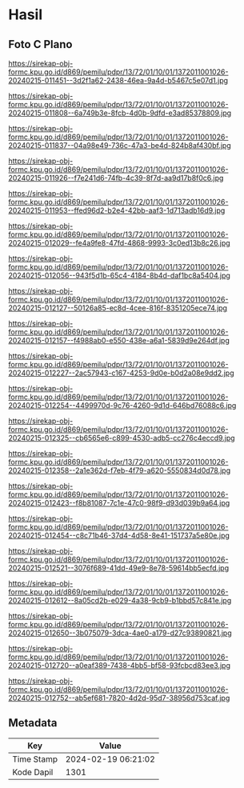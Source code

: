 # Hasil

## Foto C Plano

https://sirekap-obj-formc.kpu.go.id/d869/pemilu/pdpr/13/72/01/10/01/1372011001026-20240215-011451--3d2f1a62-2438-46ea-9a4d-b5467c5e07d1.jpg

https://sirekap-obj-formc.kpu.go.id/d869/pemilu/pdpr/13/72/01/10/01/1372011001026-20240215-011808--6a749b3e-8fcb-4d0b-9dfd-e3ad85378809.jpg

https://sirekap-obj-formc.kpu.go.id/d869/pemilu/pdpr/13/72/01/10/01/1372011001026-20240215-011837--04a98e49-736c-47a3-be4d-824b8af430bf.jpg

https://sirekap-obj-formc.kpu.go.id/d869/pemilu/pdpr/13/72/01/10/01/1372011001026-20240215-011926--f7e241d6-74fb-4c39-8f7d-aa9d17b8f0c6.jpg

https://sirekap-obj-formc.kpu.go.id/d869/pemilu/pdpr/13/72/01/10/01/1372011001026-20240215-011953--ffed96d2-b2e4-42bb-aaf3-1d713adb16d9.jpg

https://sirekap-obj-formc.kpu.go.id/d869/pemilu/pdpr/13/72/01/10/01/1372011001026-20240215-012029--fe4a9fe8-47fd-4868-9993-3c0ed13b8c26.jpg

https://sirekap-obj-formc.kpu.go.id/d869/pemilu/pdpr/13/72/01/10/01/1372011001026-20240215-012056--943f5d1b-65c4-4184-8b4d-daf1bc8a5404.jpg

https://sirekap-obj-formc.kpu.go.id/d869/pemilu/pdpr/13/72/01/10/01/1372011001026-20240215-012127--50126a85-ec8d-4cee-816f-8351205ece74.jpg

https://sirekap-obj-formc.kpu.go.id/d869/pemilu/pdpr/13/72/01/10/01/1372011001026-20240215-012157--f4988ab0-e550-438e-a6a1-5839d9e264df.jpg

https://sirekap-obj-formc.kpu.go.id/d869/pemilu/pdpr/13/72/01/10/01/1372011001026-20240215-012227--2ac57943-c167-4253-9d0e-b0d2a08e9dd2.jpg

https://sirekap-obj-formc.kpu.go.id/d869/pemilu/pdpr/13/72/01/10/01/1372011001026-20240215-012254--4499970d-9c76-4260-9d1d-646bd76088c6.jpg

https://sirekap-obj-formc.kpu.go.id/d869/pemilu/pdpr/13/72/01/10/01/1372011001026-20240215-012325--cb6565e6-c899-4530-adb5-cc276c4eccd9.jpg

https://sirekap-obj-formc.kpu.go.id/d869/pemilu/pdpr/13/72/01/10/01/1372011001026-20240215-012358--2a1e362d-f7eb-4f79-a620-5550834d0d78.jpg

https://sirekap-obj-formc.kpu.go.id/d869/pemilu/pdpr/13/72/01/10/01/1372011001026-20240215-012423--f8b81087-7c1e-47c0-98f9-d93d039b9a64.jpg

https://sirekap-obj-formc.kpu.go.id/d869/pemilu/pdpr/13/72/01/10/01/1372011001026-20240215-012454--c8c71b46-37d4-4d58-8e41-151737a5e80e.jpg

https://sirekap-obj-formc.kpu.go.id/d869/pemilu/pdpr/13/72/01/10/01/1372011001026-20240215-012521--3076f689-41dd-49e9-8e78-59614bb5ecfd.jpg

https://sirekap-obj-formc.kpu.go.id/d869/pemilu/pdpr/13/72/01/10/01/1372011001026-20240215-012612--8a05cd2b-e029-4a38-9cb9-b1bbd57c841e.jpg

https://sirekap-obj-formc.kpu.go.id/d869/pemilu/pdpr/13/72/01/10/01/1372011001026-20240215-012650--3b075079-3dca-4ae0-a179-d27c93890821.jpg

https://sirekap-obj-formc.kpu.go.id/d869/pemilu/pdpr/13/72/01/10/01/1372011001026-20240215-012720--a0eaf389-7438-4bb5-bf58-93fcbcd83ee3.jpg

https://sirekap-obj-formc.kpu.go.id/d869/pemilu/pdpr/13/72/01/10/01/1372011001026-20240215-012752--ab5ef681-7820-4d2d-95d7-38956d753caf.jpg


## Metadata

| Key        | Value               |
| ---------- | ------------------- |
| Time Stamp | 2024-02-19 06:21:02 |
| Kode Dapil | 1301                |




